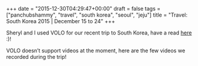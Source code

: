 +++
date = "2015-12-30T04:29:47+00:00"
draft = false
tags = ["panchubshammy", "travel", "south korea", "seoul", "jeju"]
title = "Travel: South Korea 2015 | December 15 to 24"
+++


Sheryl and I used VOLO for our recent trip to South Korea, have a read [here](https://wysie.withvolo.com/trip/r3wp8x27) :)!

VOLO doesn’t support videos at the moment, here are the few videos we recorded during the trip!

  


  


  


  


  


  


  


  


  


  


  

